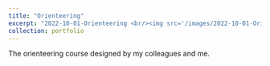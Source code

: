 ```yaml
---
title: "Orienteering"
excerpt: "2022-10-01-Orienteering <br/><img src='/images/2022-10-01-Orienteering.jpg'>"
collection: portfolio
---
```


The orienteering course designed by my colleagues and me.
